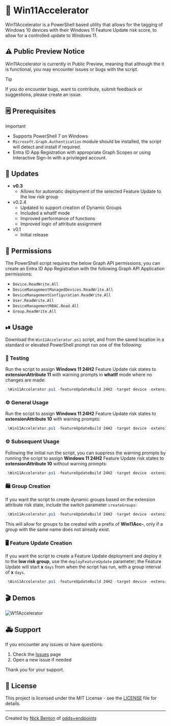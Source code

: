 # 📲 Win11Accelerator

Win11Accelerator is a PowerShell based utility that allows for the tagging of Windows 10 devices with their Windows 11 Feature Update risk score, to allow for a controlled update to Windows 11.

## ⚠ Public Preview Notice

Win11Accelerator is currently in Public Preview, meaning that although the it is functional, you may encounter issues or bugs with the script.

> [!TIP]
> If you do encounter bugs, want to contribute, submit feedback or suggestions, please create an issue.

## 🗒 Prerequisites

> [!IMPORTANT]
>
> - Supports PowerShell 7 on Windows
> - `Microsoft.Graph.Authentication` module should be installed, the script will detect and install if required.
> - Entra ID App Registration with appropriate Graph Scopes or using Interactive Sign-In with a privileged account.

## 🔄 Updates

- **v0.3**
  - Allows for automatic deployment of the selected Feature Update to the low risk group
- v0.2.4
  - Updated to support creation of Dynamic Groups
  - Included a whatIf mode
  - Improved performance of functions
  - Improved logic of attribute assignment
- v0.1
  - Initial release

## 🔑 Permissions

The PowerShell script requires the below Graph API permissions, you can create an Entra ID App Registration with the following Graph API Application permissions:

- `Device.ReadWrite.All`
- `DeviceManagementManagedDevices.ReadWrite.All`
- `DeviceManagementConfiguration.ReadWrite.All`
- `User.ReadWrite.All`
- `DeviceManagementRBAC.Read.All`
- `Group.ReadWrite.All`

## ⏯ Usage

Download the `Win11Accelerator.ps1` script, and from the saved location in a standard or elevated PowerShell prompt run one of the following:

### 🧪 Testing

Run the script to assign **Windows 11 24H2** Feature Update risk states to **extensionAttribute 11** with warning prompts in **whatIf** mode where no changes are made:

```powershell
.\Win11Accelerator.ps1 -featureUpdateBuild 24H2 -target device -extensionAttribute 11  -whatIf
```

### ⚙ General Usage

Run the script to assign **Windows 11 24H2** Feature Update risk states to **extensionAttribute 10** with warning prompts:

```powershell
.\Win11Accelerator.ps1 -featureUpdateBuild 24H2 -target device -extensionAttribute 10
```

### ⚙ Subsequent Usage

Following the initial run the script, you can suppress the warning prompts by running the script to assign **Windows 11 24H2** Feature Update risk states to **extensionAttribute 10** without warning prompts:

```powershell
.\Win11Accelerator.ps1 -featureUpdateBuild 24H2 -target device -extensionAttribute 10 -firstRun $false
```

### 🛍 Group Creation

If you want the script to create dynamic groups based on the extension attribute risk state, include the switch parameter `createGroups`:

```PowerShell
.\Win11Accelerator.ps1 -featureUpdateBuild 24H2 -target device -extensionAttribute 10 -createGroups
```

This will allow for groups to be created with a prefix of **Win11Acc-**, only if a group with the same name does not already exist.

### 🖥 Feature Update Creation

If you want the script to create a Feature Update deployment and deploy it to the **low risk group**, use the `deployFeatureUpdate` parameter; the Feature Update will start **x** `days` from when the script has run, with a group interval of **x** `days`.

```PowerShell
.\Win11Accelerator.ps1 -featureUpdateBuild 24H2 -target device -extensionAttribute 10 -deployFeatureUpdate -days 7
```

## 🎬 Demos

![W11Accelerator](img/w11a-demo.gif)

## 🚑 Support

If you encounter any issues or have questions:

1. Check the [Issues](https://github.com/ennnbeee/EPManager/issues) page
2. Open a new issue if needed

Thank you for your support.

## 📜 License

This project is licensed under the MIT License - see the [LICENSE](LICENSE) file for details.

---

Created by [Nick Benton](https://github.com/ennnbeee) of [odds+endpoints](https://www.oddsandendpoints.co.uk/)
